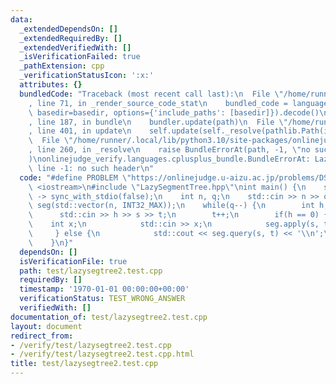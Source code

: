 ```yaml
---
data:
  _extendedDependsOn: []
  _extendedRequiredBy: []
  _extendedVerifiedWith: []
  _isVerificationFailed: true
  _pathExtension: cpp
  _verificationStatusIcon: ':x:'
  attributes: {}
  bundledCode: "Traceback (most recent call last):\n  File \"/home/runner/.local/lib/python3.10/site-packages/onlinejudge_verify/documentation/build.py\"\
    , line 71, in _render_source_code_stat\n    bundled_code = language.bundle(stat.path,\
    \ basedir=basedir, options={'include_paths': [basedir]}).decode()\n  File \"/home/runner/.local/lib/python3.10/site-packages/onlinejudge_verify/languages/cplusplus.py\"\
    , line 187, in bundle\n    bundler.update(path)\n  File \"/home/runner/.local/lib/python3.10/site-packages/onlinejudge_verify/languages/cplusplus_bundle.py\"\
    , line 401, in update\n    self.update(self._resolve(pathlib.Path(included), included_from=path))\n\
    \  File \"/home/runner/.local/lib/python3.10/site-packages/onlinejudge_verify/languages/cplusplus_bundle.py\"\
    , line 260, in _resolve\n    raise BundleErrorAt(path, -1, \"no such header\"\
    )\nonlinejudge_verify.languages.cplusplus_bundle.BundleErrorAt: LazySegmentTree.hpp:\
    \ line -1: no such header\n"
  code: "#define PROBLEM \"https://onlinejudge.u-aizu.ac.jp/problems/DSL_2_F\"\n#include\
    \ <iostream>\n#include \"LazySegmentTree.hpp\"\nint main() {\n    std::cin.tie(nullptr)\
    \ -> sync_with_stdio(false);\n    int n, q;\n    std::cin >> n >> q;\n    RUMN<int>\
    \ seg(std::vector(n, INT32_MAX));\n    while(q--) {\n        int h, s, t;\n  \
    \      std::cin >> h >> s >> t;\n        t++;\n        if(h == 0) {\n        \
    \    int x;\n            std::cin >> x;\n            seg.apply(s, t, x);\n   \
    \     } else {\n            std::cout << seg.query(s, t) << '\\n';\n        }\n\
    \    }\n}"
  dependsOn: []
  isVerificationFile: true
  path: test/lazysegtree2.test.cpp
  requiredBy: []
  timestamp: '1970-01-01 00:00:00+00:00'
  verificationStatus: TEST_WRONG_ANSWER
  verifiedWith: []
documentation_of: test/lazysegtree2.test.cpp
layout: document
redirect_from:
- /verify/test/lazysegtree2.test.cpp
- /verify/test/lazysegtree2.test.cpp.html
title: test/lazysegtree2.test.cpp
---
```

